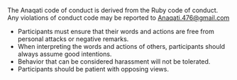 The Anaqati code of conduct is derived from the Ruby code of conduct. Any violations of conduct code may be reported to Anaqati.476@gmail.com

- Participants must ensure that their words and actions are free from personal attacks or negative remarks.
- When interpreting the words and actions of others, participants should always assume good intentions.
- Behavior that can be considered harassment will not be tolerated.
- Participants should be patient with opposing views.